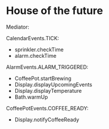 # House of the future

Mediator:

CalendarEvents.TICK:

- sprinkler.checkTime
- alarm.checkTime

AlarmEvents.ALARM_TRIGGERED:

- CoffeePot.startBrewing
- Display.displayUpcomingEvents
- Display.displayTemperature
- Bath.warmUp

CoffeePotEvents.COFFEE_READY:

- Display.notifyCoffeeReady
